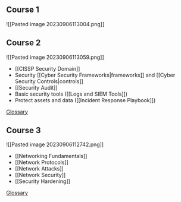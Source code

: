 
## Course 1
![[Pasted image 20230906113004.png]]


## Course 2
![[Pasted image 20230906113059.png]]
- [[CISSP Security Domain]]
- Security [[Cyber Security Frameworks|frameworks]] and [[Cyber Security Controls|controls]]
- [[Security Audit]]
- Basic security tools ([[Logs and SIEM Tools]])
- Protect assets and data ([[Incident Response Playbook]])

[Glossary](https://docs.google.com/document/d/1wvEvTZeN2iOg_Cil52pe9WRsLZyhK9U0gKcztftrzRE/template/preview?usp=sharing&resourcekey=0-BPIcdyJSYeqNxaQ3l1qAAA)
## Course 3
![[Pasted image 20230906112742.png]]

- [[Networking Fundamentals]]
- [[Network Protocols]]
- [[Network Attacks]]
- [[Network Security]]
- [[Security Hardening]]

[Glossary](https://docs.google.com/document/d/1XVx3PzR94WgSYofLOPl8l25LIGYwx5kwLgMf3gVnXRk/template/preview?usp=sharing)
